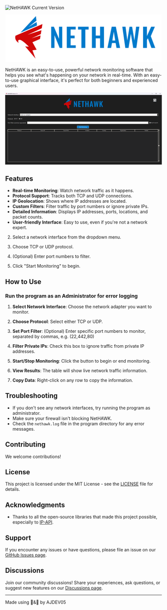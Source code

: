 ![NetHAWK Current Version](https://img.shields.io/badge/Version-1.3-yellow.svg)

![NetHAWK Logo](imgs/NetHAWK-Full-logo.png)

NetHAWK is an easy-to-use, powerful network monitoring software that helps you see what's happening on your network in real-time. With an easy-to-use graphical interface, it's perfect for both beginners and experienced users.

 
![Program Image](imgs/program.png)

## Features 
 
- **Real-time Monitoring**: Watch network traffic as it happens.
- **Protocol Support**: Tracks both TCP and UDP connections. 
- **IP Geolocation**: Shows where IP addresses are located. 
- **Custom Filters**: Filter traffic by port numbers or ignore private IPs.
- **Detailed Information**: Displays IP addresses, ports, locations, and packet counts. 
- **User-friendly Interface**: Easy to use, even if you're not a network expert.

2. Select a network interface from the dropdown menu.

3. Choose TCP or UDP protocol.

4. (Optional) Enter port numbers to filter.

5. Click "Start Monitoring" to begin.

## How to Use

### Run the program as an Administrator for error logging 

1. **Select Network Interface**: Choose the network adapter you want to monitor.

2. **Choose Protocol**: Select either TCP or UDP.

3. **Set Port Filter**: (Optional) Enter specific port numbers to monitor, separated by commas, e.g. (22,442,80)

4. **Filter Private IPs**: Check this box to ignore traffic from private IP addresses.

5. **Start/Stop Monitoring**: Click the button to begin or end monitoring.

6. **View Results**: The table will show live network traffic information.

7. **Copy Data**: Right-click on any row to copy the information.

## Troubleshooting

- If you don't see any network interfaces, try running the program as administrator.
- Make sure your firewall isn't blocking NetHAWK.
- Check the `nethawk.log` file in the program directory for any error messages.

## Contributing

We welcome contributions!

## License

This project is licensed under the MIT License - see the [LICENSE](LICENSE) file for details.

## Acknowledgments

- Thanks to all the open-source libraries that made this project possible, especially to [IP-API](https://ip-api.com/).

## Support

If you encounter any issues or have questions, please file an issue on our [GitHub Issues page](https://github.com/ajdev05/NetHAWK/issues).

## Discussions

Join our community discussions! Share your experiences, ask questions, or suggest new features on our [Discussions page](https://github.com/ajdev05/NetHAWK/discussions).

---

Made using 🧠&🐍 by AJDEV05
